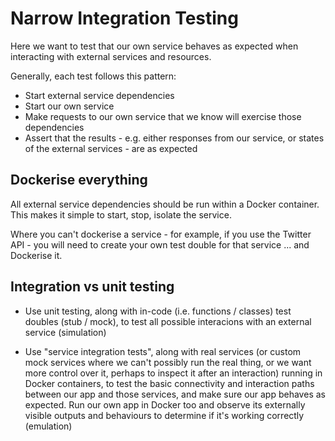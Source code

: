 # Narrow Integration Testing

Here we want to test that our own service behaves as expected when interacting with external services and resources.

Generally, each test follows this pattern:

- Start external service dependencies
- Start our own service
- Make requests to our own service that we know will exercise those dependencies
- Assert that the results - e.g. either responses from our service, or states of the external services - are as expected

## Dockerise everything

All external service dependencies should be run within a Docker container. This makes it simple to start, stop, isolate the service.

Where you can't dockerise a service - for example, if you use the Twitter API - you will need to create your own test double for that service ... and Dockerise it.

## Integration vs unit testing

- Use unit testing, along with in-code (i.e. functions / classes) test doubles (stub / mock), to test all possible interacions with an external service (simulation)

- Use "service integration tests", along with real services (or custom mock services where we can't possibly run the real thing, or we want more control over it, perhaps to inspect it after an interaction) running in Docker containers, to test the basic connectivity and interaction paths between our app and those services, and make sure our app behaves as expected. Run our own app in Docker too and observe its externally visible outputs and behaviours to determine if it's working correctly (emulation)
